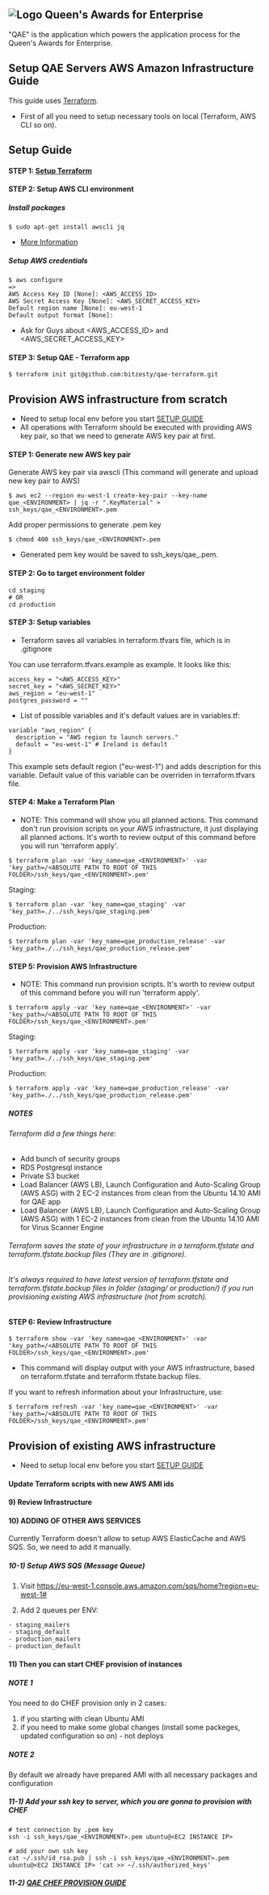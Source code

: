 ![Logo](https://raw.githubusercontent.com/bitzesty/qae/master/public/gov.uk_logotype_crown.png) Queen's Awards for Enterprise
---------------------------

"QAE" is the application which powers the application process for the Queen's Awards for Enterprise.

## Setup QAE Servers AWS Amazon Infrastructure Guide

This guide uses [Terraform](https://www.terraform.io/docs/index.html).

* First of all you need to setup necessary tools on local (Terraform, AWS CLI so on).

## Setup Guide

#### STEP 1: [Setup Terraform](https://terraform.io/downloads.html)

#### STEP 2: Setup AWS CLI environment

##### Install packages
```
$ sudo apt-get install awscli jq
```

* [More Information](http://docs.aws.amazon.com/cli/latest/userguide/installing.html)

##### Setup AWS credentials

```
$ aws configure
=>
AWS Access Key ID [None]: <AWS_ACCESS_ID>
AWS Secret Access Key [None]: <AWS_SECRET_ACCESS_KEY>
Default region name [None]: eu-west-1
Default output format [None]:
```

* Ask for Guys about <AWS_ACCESS_ID> and <AWS_SECRET_ACCESS_KEY>

#### STEP 3: Setup QAE - Terraform app

```
$ terraform init git@github.com:bitzesty/qae-terraform.git
```



## Provision AWS infrastructure from scratch

* Need to setup local env before you start [SETUP GUIDE]()
* All operations with Terraform should be executed with providing AWS key pair,
  so that we need to generate AWS key pair at first.

#### STEP 1: Generate new AWS key pair

Generate AWS key pair via awscli (This command will generate and upload new key pair to AWS)
```
$ aws ec2 --region eu-west-1 create-key-pair --key-name qae_<ENVIRONMENT> | jq -r ".KeyMaterial" > ssh_keys/qae_<ENVIRONMENT>.pem
```


Add proper permissions to generate .pem key
```
$ chmod 400 ssh_keys/qae_<ENVIRONMENT>.pem
```

* Generated pem key would be saved to ssh_keys/qae_<ENVIRONMENT>.pem.

#### STEP 2: Go to target environment folder

```
cd staging
# OR
cd production
```

#### STEP 3: Setup variables

* Terraform saves all variables in terraform.tfvars file, which is in .gitignore

You can use terraform.tfvars.example as example.
It looks like this:
```
access_key = "<AWS_ACCESS_KEY>"
secret_key = "<AWS_SECRET_KEY>"
aws_region = "eu-west-1"
postgres_password = ""
```

* List of possible variables and it's default values are in variables.tf:

```
variable "aws_region" {
  description = "AWS region to launch servers."
  default = "eu-west-1" # Ireland is default
}
```
This example sets default region ("eu-west-1") and adds description for this variable.
Default value of this variable can be overriden in terraform.tfvars file.

#### STEP 4: Make a Terraform Plan

* NOTE:
  This command will show you all planned actions.
  This command don't run provision scripts on your AWS infrastructure, it just displaying
  all planned actions.
  It's worth to review output of this command before you will run 'terraform apply'.

```
$ terraform plan -var 'key_name=qae_<ENVIRONMENT>' -var 'key_path=/<ABSOLUTE PATH TO ROOT OF THIS FOLDER>/ssh_keys/qae_<ENVIRONMENT>.pem'
```

Staging:
```
$ terraform plan -var 'key_name=qae_staging' -var 'key_path=./../ssh_keys/qae_staging.pem'
```

Production:
```
$ terraform plan -var 'key_name=qae_production_release' -var 'key_path=./../ssh_keys/qae_production_release.pem'
```

#### STEP 5: Provision AWS Infrastructure

* NOTE:
  This command run provision scripts.
  It's worth to review output of this command before you will run 'terraform apply'.

```
$ terraform apply -var 'key_name=qae_<ENVIRONMENT>' -var 'key_path=/<ABSOLUTE PATH TO ROOT OF THIS FOLDER>/ssh_keys/qae_<ENVIRONMENT>.pem'
```

Staging:
```
$ terraform apply -var 'key_name=qae_staging' -var 'key_path=./../ssh_keys/qae_staging.pem'
```

Production:
```
$ terraform apply -var 'key_name=qae_production_release' -var 'key_path=./../ssh_keys/qae_production_release.pem'
```

##### NOTES

###### Terraform did a few things here:

* Add bunch of security groups
* RDS Postgresql instance
* Private S3 bucket
* Load Balancer (AWS LB), Launch Configuration and Auto-Scaling Group (AWS ASG) with 2 EC-2 instances from clean from the Ubuntu 14.10 AMI for QAE app
* Load Balancer (AWS LB), Launch Configuration and Auto-Scaling Group (AWS ASG) with 1 EC-2 instances from clean from the Ubuntu 14.10 AMI for Virus Scanner Engine

###### Terraform saves the state of your infrastructure in a terraform.tfstate and terraform.tfstate.backup files (They are in .gitignore).


###### It's always required to have latest version of terraform.tfstate and terraform.tfstate.backup files in <ENVIRONMENT> folder (staging/ or production/) if you run provisioning existing AWS infrastructure (not from scratch).

#### STEP 6: Review Infrastructure

```
$ terraform show -var 'key_name=qae_<ENVIRONMENT>' -var 'key_path=/<ABSOLUTE PATH TO ROOT OF THIS FOLDER>/ssh_keys/qae_<ENVIRONMENT>.pem'
```

* This command will display output with your AWS infrastructure, based on terraform.tfstate and terraform.tfstate.backup files.

If you want to refresh information about your Infrastructure, use:

```
$ terraform refresh -var 'key_name=qae_<ENVIRONMENT>' -var 'key_path=/<ABSOLUTE PATH TO ROOT OF THIS FOLDER>/ssh_keys/qae_<ENVIRONMENT>.pem'
```


## Provision of existing AWS infrastructure

* Need to setup local env before you start [SETUP GUIDE]()

#### Update Terraform scripts with new AWS AMI ids






#### 9) Review Infrastructure


#### 10) ADDING OF OTHER AWS SERVICES

Currently Terraform doesn't allow to setup AWS ElasticCache and AWS SQS.
So, we need to add it manually.

##### 10-1) Setup AWS SQS (Message Queue)

1) Visit https://eu-west-1.console.aws.amazon.com/sqs/home?region=eu-west-1#

2) Add 2 queues per ENV:
```
- staging_mailers
- staging_default
- production_mailers
- production_default
```


#### 11) Then you can start CHEF provision of instances

##### NOTE 1
You need to do CHEF provision only in 2 cases:
1) if you starting with clean Ubuntu AMI
2) if you need to make some global changes (install some packeges, updated configuration so on) - not deploys

##### NOTE 2
By default we already have prepared AMI with all necessary packages and configuration

##### 11-1) Add your ssh key to server, which you are gonna to provision with CHEF

```
# test connection by .pem key
ssh -i ssh_keys/qae_<ENVIRONMENT>.pem ubuntu@<EC2 INSTANCE IP>

# add your own ssh key
cat ~/.ssh/id_rsa.pub | ssh -i ssh_keys/qae_<ENVIRONMENT>.pem ubuntu@<EC2 INSTANCE IP> 'cat >> ~/.ssh/authorized_keys'
```

##### 11-2) [QAE CHEF PROVISION GUIDE](https://github.com/bitzesty/qae-chef)



